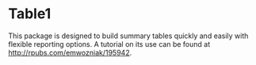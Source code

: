 # Table1
This package is designed to build summary tables quickly and easily with flexible reporting options. A tutorial on its use can be found at <http://rpubs.com/emwozniak/195942>.
